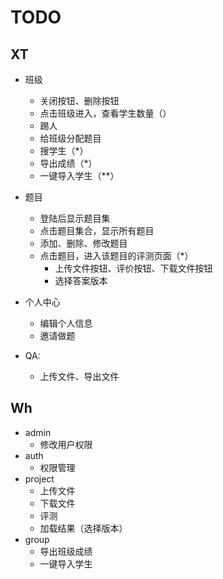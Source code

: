 # TODO

## XT
- 班级
    - 关闭按钮、删除按钮
    - 点击班级进入，查看学生数量（）
    - 踢人
    - 给班级分配题目
    - 搜学生（*）
    - 导出成绩（*）
    - 一键导入学生（**）

- 题目
    - 登陆后显示题目集
    - 点击题目集合，显示所有题目
    - 添加、删除、修改题目
    - 点击题目，进入该题目的评测页面（*）
        - 上传文件按钮、评价按钮、下载文件按钮
        - 选择答案版本
        
- 个人中心
    - 编辑个人信息
    - 邀请做题

- QA:
    - 上传文件、导出文件
    
## Wh
- admin
    - 修改用户权限
- auth
    - 权限管理
- project
    - 上传文件
    - 下载文件
    - 评测
    - 加载结果（选择版本）
- group
    - 导出班级成绩
    - 一键导入学生


